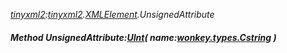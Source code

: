 _[tinyxml2](../../modules/tinyxml2/tinyxml2-module.md):[tinyxml2](../../modules/tinyxml2/tinyxml2-module.md).[XMLElement](../../modules/tinyxml2/tinyxml2-xmlelement.md).UnsignedAttribute_
##### Method UnsignedAttribute:[UInt](../../modules/wonkey/wonkey-types-uint.md)( name:[wonkey.types.Cstring](../../modules/wonkey/wonkey-types-cstring.md) )
